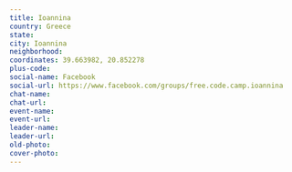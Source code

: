 ```yaml
---
title: Ioannina
country: Greece
state: 
city: Ioannina
neighborhood: 
coordinates: 39.663982, 20.852278
plus-code:
social-name: Facebook
social-url: https://www.facebook.com/groups/free.code.camp.ioannina
chat-name:
chat-url:
event-name:
event-url:
leader-name:
leader-url:
old-photo: 
cover-photo:
---
```

